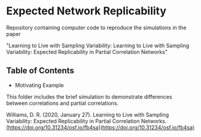 # Expected Network Replicability

Repository containing computer code to reproduce the simulations in the paper

"Learning to Live with Sampling Variability: Learning to Live with Sampling Variability: Expected Replicability in Partial Correlation Networks"

## Table of Contents

* Motivating Example

This folder includes the brief simulation to demonstrate differences 
between correlations and partial correlations.



Williams, D. R. (2020, January 27). Learning to Live with Sampling Variability: Expected Replicability in Partial Correlation Networks. 
[https://doi.org/10.31234/osf.io/fb4sa](https://doi.org/10.31234/osf.io/fb4sa)